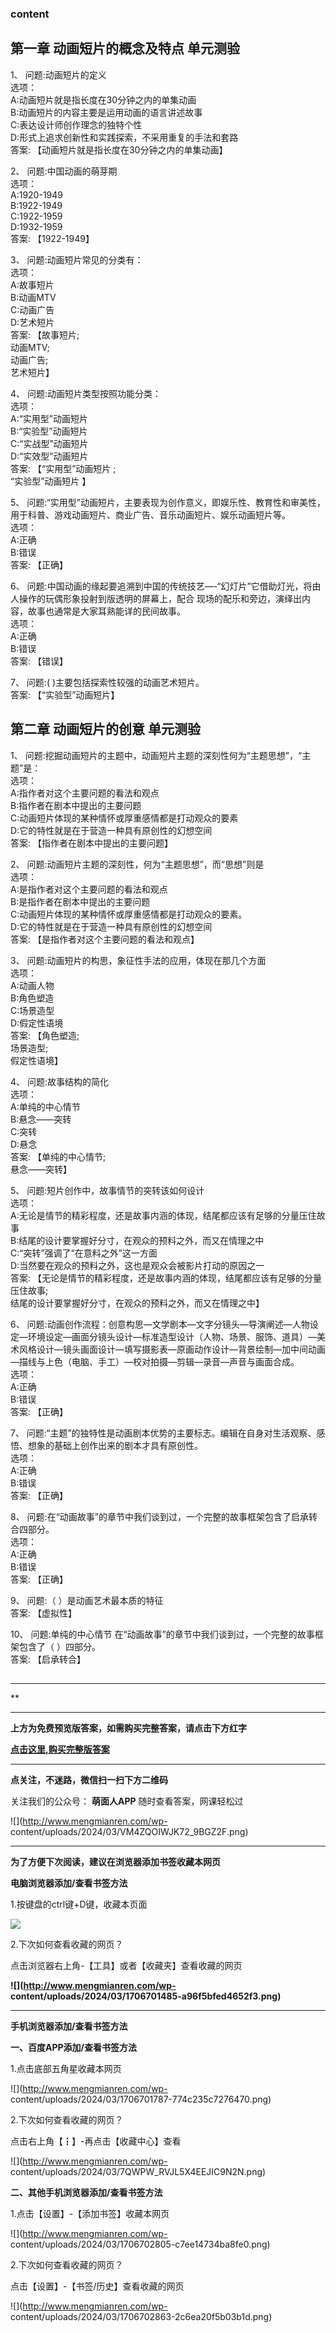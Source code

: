 ### content

## 第一章 动画短片的概念及特点 单元测验

1、 问题:动画短片的定义  
选项：  
A:动画短片就是指长度在30分钟之内的单集动画  
B:动画短片的内容主要是运用动画的语言讲述故事  
C:表达设计师创作理念的独特个性  
D:形式上追求创新性和实践探索，不采用重复的手法和套路  
答案: 【动画短片就是指长度在30分钟之内的单集动画】  

2、 问题:中国动画的萌芽期  
选项：  
A:1920-1949  
B:1922-1949  
C:1922-1959  
D:1932-1959  
答案: 【1922-1949】

3、 问题:动画短片常见的分类有：  
选项：  
A:故事短片  
B:动画MTV  
C:动画广告  
D:艺术短片  
答案: 【故事短片;  
动画MTV;  
动画广告;  
艺术短片】

4、 问题:动画短片类型按照功能分类：  
选项：  
A:“实用型”动画短片  
B:“实验型”动画短片  
C:“实战型”动画短片  
D:“实效型”动画短片  
答案: 【“实用型”动画短片  ;  
“实验型”动画短片  】

5、 问题:“实用型”动画短片，主要表现为创作意义，即娱乐性、教育性和审美性，用于科普、游戏动画短片、商业广告、音乐动画短片、娱乐动画短片等。  
选项：  
A:正确  
B:错误  
答案: 【正确】

6、 问题:中国动画的缘起要追溯到中国的传统技艺—-“幻灯片”它借助灯光，将由人操作的玩偶形象投射到版透明的屏幕上，配合
现场的配乐和旁边，演绎出内容，故事也通常是大家耳熟能详的民间故事。  
选项：  
A:正确  
B:错误  
答案: 【错误】

7、 问题:(                            )主要包括探索性较强的动画艺术短片。  
答案: 【“实验型”动画短片】

##  

## 第二章 动画短片的创意 单元测验

1、 问题:挖掘动画短片的主题中，动画短片主题的深刻性何为“主题思想”，“主题”是：  
选项：  
A:指作者对这个主要问题的看法和观点  
B:指作者在剧本中提出的主要问题  
C:动画短片体现的某种情怀或厚重感情都是打动观众的要素  
D:它的特性就是在于营造一种具有原创性的幻想空间  
答案: 【指作者在剧本中提出的主要问题】

2、 问题:动画短片主题的深刻性，何为“主题思想”，而“思想”则是  
选项：  
A:是指作者对这个主要问题的看法和观点  
B:是指作者在剧本中提出的主要问题  
C:动画短片体现的某种情怀或厚重感情都是打动观众的要素。  
D:它的特性就是在于营造一种具有原创性的幻想空间  
答案: 【是指作者对这个主要问题的看法和观点】

3、 问题:动画短片的构思，象征性手法的应用，体现在那几个方面  
选项：  
A:动画人物  
B:角色塑造  
C:场景造型  
D:假定性语境  
答案: 【角色塑造;  
场景造型;  
假定性语境】

4、 问题:故事结构的简化  
选项：  
A:单纯的中心情节  
B:悬念——突转  
C:突转  
D:悬念  
答案: 【单纯的中心情节;  
悬念——突转】

5、 问题:短片创作中，故事情节的突转该如何设计  
选项：  
A:无论是情节的精彩程度，还是故事内涵的体现，结尾都应该有足够的分量压住故事  
B:结尾的设计要掌握好分寸，在观众的预料之外，而又在情理之中  
C:“突转”强调了“在意料之外”这一方面  
D:当然要在观众的预料之外，这也是观众会被影片打动的原因之一  
答案: 【无论是情节的精彩程度，还是故事内涵的体现，结尾都应该有足够的分量压住故事;  
结尾的设计要掌握好分寸，在观众的预料之外，而又在情理之中】

6、
问题:动画创作流程：创意构思—文学剧本—文字分镜头—导演阐述—人物设定—环境设定—画面分镜头设计—标准造型设计（人物、场景、服饰、道具）—美术风格设计—镜头画面设计—填写摄影表—原画动作设计—背景绘制—加中间动画—描线与上色（电脑、手工）—校对拍摄—剪辑—录音—声音与画面合成。  
选项：  
A:正确  
B:错误  
答案: 【正确】

7、 问题:“主题”的独特性是动画剧本优势的主要标志。编辑在自身对生活观察、感悟、想象的基础上创作出来的剧本才具有原创性。  
选项：  
A:正确  
B:错误  
答案: 【正确】

8、 问题:在“动画故事”的章节中我们谈到过，一个完整的故事框架包含了启承转合四部分。  
选项：  
A:正确  
B:错误  
答案: 【正确】

9、 问题:（                       ）是动画艺术最本质的特征  
答案: 【虚拟性】

10、 问题:单纯的中心情节 在“动画故事”的章节中我们谈到过，一个完整的故事框架包含了（               ）四部分。  
答案: 【启承转合】

##  

* * *

**

* * *

**上方为免费预览版答案，如需购买完整答案，请点击下方红字**

[**点击这里,购买完整版答案**](http://mooc.mengmianren.com/mooc/60251.html)

* * *

**点关注，不迷路，微信扫一扫下方二维码**

关注我们的公众号： **萌面人APP** 随时查看答案，网课轻松过

![](http://www.mengmianren.com/wp-
content/uploads/2024/03/VM4ZQOIWJK72_9BGZ2F.png)

* * *

**为了方便下次阅读，建议在浏览器添加书签收藏本网页**

**电脑浏览器添加/查看书签方法**

1.按键盘的ctrl键+D键，收藏本页面

![](http://www.mengmianren.com/wp-content/uploads/2024/03/AF9T_JKKHAJN.png)

2.下次如何查看收藏的网页？

点击浏览器右上角-【工具】或者【收藏夹】查看收藏的网页

**![](http://www.mengmianren.com/wp-
content/uploads/2024/03/1706701485-a96f5bfed4652f3.png)**

* * *

**手机浏览器添加/查看书签方法**

**一、百度APP添加/查看书签方法**

1.点击底部五角星收藏本网页

![](http://www.mengmianren.com/wp-
content/uploads/2024/03/1706701787-774c235c7276470.png)

2.下次如何查看收藏的网页？

点击右上角【┇】-再点击【收藏中心】查看

![](http://www.mengmianren.com/wp-
content/uploads/2024/03/7QWPW_RVJL5X4EEJIC9N2N.png)

**二、其他手机浏览器添加/查看书签方法**

1.点击【设置】-【添加书签】收藏本网页

![](http://www.mengmianren.com/wp-
content/uploads/2024/03/1706702805-c7ee14734ba8fe0.png)

2.下次如何查看收藏的网页？

点击【设置】-【书签/历史】查看收藏的网页

![](http://www.mengmianren.com/wp-
content/uploads/2024/03/1706702863-2c6ea20f5b03b1d.png)

